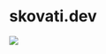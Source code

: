 # skovati.dev

![](https://user-images.githubusercontent.com/49844593/213086515-b97082ff-0fb8-4a7f-ba92-b8a6563eb0e3.png)
